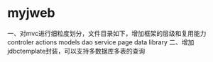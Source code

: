 # myjweb
一、对mvc进行细粒度划分，文件目录如下，增加框架的层级和复用能力
controler
actions
models
  dao
  service
    page
    data
library
二、增加jdbctemplate封装，可以支持多数据库多表的查询
